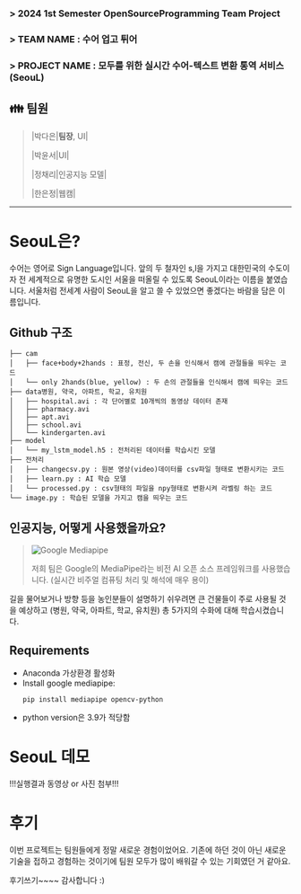 ### > 2024 1st Semester OpenSourceProgramming Team Project
### > TEAM NAME : 수어 업고 튀어
### > PROJECT NAME : 모두를 위한 실시간 수어-텍스트 변환 통역 서비스(SeouL)
> 
## 👪 팀원
>
>|박다은|**팀장**, UI|
>
>|박윤서|UI|
>
>|정채리|인공지능 모델|
>
>|한은정|웹캠|

***

# SeouL은?

수어는 영어로 Sign Language입니다. 앞의 두 철자인 s,l을 가지고 대한민국의 수도이자 전 세계적으로 유명한 도시인 서울을 떠올릴 수 있도록 SeouL이라는 이름을 붙였습니다.
서울처럼 전세계 사람이 SeouL을 알고 쓸 수 있었으면 좋겠다는 바람을 담은 이름입니다.


## Github 구조

```
├── cam
│   ├── face+body+2hands : 표정, 전신, 두 손을 인식해서 캠에 관절들을 띄우는 코드
│   └── only 2hands(blue, yellow) : 두 손의 관절들을 인식해서 캠에 띄우는 코드
├── data병원, 약국, 아파트, 학교, 유치원
│   ├── hospital.avi : 각 단어별로 10개씩의 동영상 데이터 존재
│   ├── pharmacy.avi
│   ├── apt.avi
│   ├── school.avi
│   └── kindergarten.avi
├── model
│   └── my_lstm_model.h5 : 전처리된 데이터를 학습시킨 모델
├── 전처리
│   ├── changecsv.py : 원본 영상(video)데이터를 csv파일 형태로 변환시키는 코드
│   ├── learn.py : AI 학습 모델
│   └── processed.py : csv형태의 파일을 npy형태로 변환시켜 라벨링 하는 코드
└── image.py : 학습된 모델을 가지고 캠을 띄우는 코드

```
## 인공지능, 어떻게 사용했을까요?

>![Google Mediapipe](https://github.com/onesilver04/SeouL/assets/141193305/bb47481d-3ddf-43c0-905b-2a710dcf3e23)
>
>저희 팀은 Google의 MediaPipe라는 비전 AI 오픈 소스 프레임워크를 사용했습니다.
(실시간 비주얼 컴퓨팅 처리 및 해석에 매우 용이)

길을 물어보거나 방향 등을 농인분들이 설명하기 쉬우려면 큰 건물들이 주로 사용될 것을 예상하고
(병원, 약국, 아파트, 학교, 유치원) 총 5가지의 수화에 대해 학습시켰습니다.

## Requirements
* Anaconda 가상환경 활성화
* Install google mediapipe:
  ```shell
  pip install mediapipe opencv-python
  ```
* python version은 3.9가 적당함
  
# SeouL 데모

!!!실행결과 동영상 or 사진 첨부!!!

# 후기

이번 프로젝트는 팀원들에게 정말 새로운 경험이었어요.
기존에 하던 것이 아닌 새로운 기술을 접하고 경험하는 것이기에 팀원 모두가 많이 배워갈 수 있는 기회였던 거 같아요.

후기쓰기~~~~
감사합니다 :)
